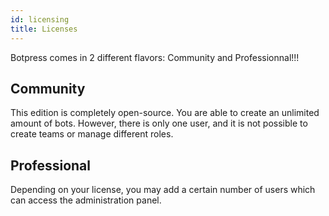 ```yaml
---
id: licensing
title: Licenses
---
```


Botpress comes in 2 different flavors: Community and Professionnal!!!

## Community

This edition is completely open-source. You are able to create an unlimited amount of bots. However, there is only one user, and it is not possible to create teams or manage different roles.

## Professional

Depending on your license, you may add a certain number of users which can access the administration panel.
